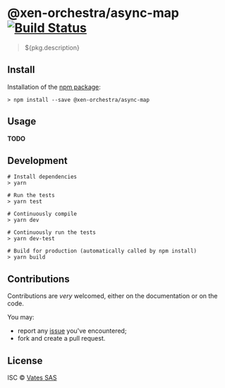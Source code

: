# @xen-orchestra/async-map [![Build Status](https://travis-ci.org/vatesfr/xen-orchestra.png?branch=master)](https://travis-ci.org/vatesfr/xen-orchestra)

> ${pkg.description}

## Install

Installation of the [npm package](https://npmjs.org/package/@xen-orchestra/async-map):

```
> npm install --save @xen-orchestra/async-map
```

## Usage

**TODO**

## Development

```
# Install dependencies
> yarn

# Run the tests
> yarn test

# Continuously compile
> yarn dev

# Continuously run the tests
> yarn dev-test

# Build for production (automatically called by npm install)
> yarn build
```

## Contributions

Contributions are *very* welcomed, either on the documentation or on
the code.

You may:

- report any [issue](https://github.com/vatesfr/xen-orchestra/issues)
  you've encountered;
- fork and create a pull request.

## License

ISC © [Vates SAS](https://vates.fr)
